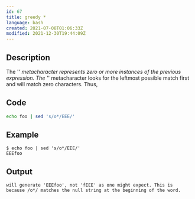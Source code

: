 ```yaml
---
id: 67
title: greedy *
language: bash
created: 2021-07-08T01:06:33Z
modified: 2021-12-30T19:44:09Z
---
```


## Description

The '*' metacharacter represents zero or more instances of the
   previous expression. The '*' metacharacter looks for the leftmost
   possible match first and will match zero characters. Thus,

## Code

```bash
echo foo | sed 's/o*/EEE/'
```

## Example

```
$ echo foo | sed 's/o*/EEE/'
EEEfoo
```

## Output

```
will generate 'EEEfoo', not 'fEEE' as one might expect. This is because /o*/ matches the null string at the beginning of the word.
```

<!-- end -->

